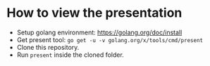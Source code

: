 # How to view the presentation

- Setup golang environment: https://golang.org/doc/install
- Get present tool: `go get -u -v golang.org/x/tools/cmd/present`
- Clone this repository.
- Run `present` inside the cloned folder.